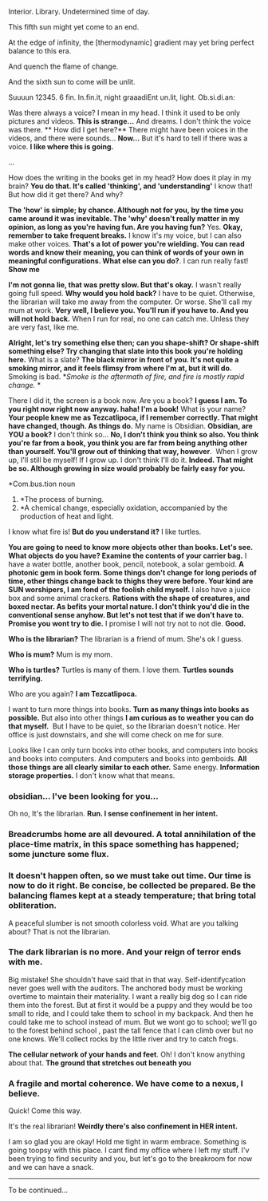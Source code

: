 Interior. Library. Undetermined time of day.

This fifth sun might yet come to an end.

At the edge of infinity, the [thermodynamic] gradient may yet bring perfect balance to this era.

And quench the flame of change.

And the sixth sun to come will be unlit. 

Suuuun 12345. 6 fin. In.fin.it, night graaadiEnt un.lit, light. Ob.si.di.an:

Was there always a voice? I mean in my head. I think it used to be only pictures and videos. **This is strange...** And dreams. I don't think the voice was there. ** How did I get here?** There might have been voices in the videos, and there were sounds... **Now...** But it's hard to tell if there was a voice. **I like where this is going.**

...

How does the writing in the books get in my head? How does it play in my brain? **You do that. It's called 'thinking', and 'understanding'** I know that! But how did it get there? And why?

**The 'how' is simple; by chance. Although not for you, by the time you came around it was inevitable. The 'why' doesn't really matter in my opinion, as long as you're having fun. Are you having fun?** Yes. **Okay, remember to take frequent breaks.** I know it's my voice, but I can also make other voices. **That's a lot of power you're wielding. You can read words and know their meaning, you can think of words of your own in meaningful configurations. What else can you do?**. I can run really fast! **Show me**

**I'm not gonna lie, that was pretty slow. But that's okay.** I wasn't really going full speed. **Why would you hold back?** I have to be quiet. Otherwise, the librarian will take me away from the computer. Or worse. She'll call my mum at work. **Very well, I believe you. You'll run if you have to. And you will not hold back.** When I run for real, no one can catch me. Unless they are very fast, like me. 

**Alright, let's try something else then; can you shape-shift? Or shape-shift something else? Try changing that slate into this book you're holding here.** What is a slate? **The black mirror in front of you. It's not quite a smoking mirror, and it feels flimsy from where I'm at, but it will do.**  Smoking is bad. **Smoke is the aftermath of fire, and fire is mostly rapid change.* *

There I did it, the screen is a book now. Are you a book? **I guess I am. To you right now right now anyway. haha! I'm a book!** What is your name? **Your people knew me as Tezcatlipoca, if I remember correctly. That might have changed, though. As things do.** My name is Obsidian. **Obsidian, are YOU a book?** I don't think so... **No, I don't think you think so also. You think you're far from a book, you think you are far from being anything other than yourself. You'll grow out of thinking that way, however**.  When I grow up, I'll still be myself! If I grow up. I don't think I'll do it. **Indeed. That might be so. Although growing in size would probably be fairly easy for you.** 

*Com.bus.tion
noun
1. *The process of burning.
2. *A chemical change, especially oxidation, accompanied by the production of heat and light.

I know what fire is! **But do you understand it?** I like turtles.

**You are going to need to know more objects other than books. Let's see. What objects do you have? Examine the contents of your carrier bag.** I have a water bottle, another book, pencil, notebook, a solar gemboid. **A photonic gem in book form. Some things don't change for long periods of time, other things change back to thighs they were before. Your kind are SUN worshipers, I am fond of the foolish child myself.** I also have a juice box and some animal crackers. **Rations with the shape of creatures, and boxed nectar. As befits your mortal nature. I don't think you'd die in the conventional sense anyhow. But let's not test that if we don't have to. Promise you wont try to die.** I promise I will not try not to not die. **Good.**

**Who is the librarian?** The librarian is a friend of mum. She's ok I guess.

**Who is mum?** Mum is my mom.

**Who is turtles?** Turtles is many of them. I love them. **Turtles sounds terrifying.**

Who are you again? **I am Tezcatlipoca.**

I want to turn more things into books. **Turn as many things into books as possible.** But also into other things **I am curious as to weather you can do that myself.**  But I have to be quiet, so the librarian doesn't notice. Her office is just downstairs, and she will come check on me for sure.

Looks like I can only turn books into other books, and computers into books and books into computers. And computers and books into gemboids. **All those things are all clearly similar to each other.** Same energy. **Information storage properties.** I don't know what that means.

### obsidian... I've been looking for you...

Oh no, It's the librarian. **Run. I sense confinement in her intent.**

### Breadcrumbs home are all devoured. A total annihilation of the place-time matrix, in this space something has happened; some juncture some flux. 

### It doesn't happen often, so we must take out time. Our time is now to do it right. Be concise, be collected be prepared. Be the balancing flames kept at a steady temperature; that bring total obliteration.

A peaceful slumber is not smooth colorless void. What are you talking about? That is not the librarian.

### The dark librarian is no more. And your reign of terror ends with me.

Big mistake! She shouldn't have said that in that way. Self-identifycation never goes well with the auditors. The anchored body must be working overtime to maintain their materiality. I want a really big dog so I can ride them into the forest. But at first it would be a puppy and they would be too small to ride, and I could take them to school in my backpack. And then he could take me to school instead of mum. But we wont go to school; we'll go to the forest behind school , past the tall fence that I can climb over but no one knows. We'll collect rocks by the little river and try to catch frogs.

**The cellular network of your hands and feet**. Oh! I don't know anything about that. **The ground that stretches out beneath you**

### A fragile and mortal coherence. We have come to a nexus, I believe.

Quick! Come this way.

It's the real librarian! **Weirdly there's also confinement in HER intent.**

I am so glad you are okay! Hold me tight in warm embrace. Something is going toopsy with this place. I cant find my office where I left my stuff. I'v been trying to find security and you, but let's go to the breakroom for now and we can have a snack.

---
To be continued...